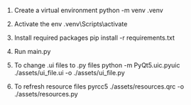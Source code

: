 1. Create a virtual environment
python -m venv .venv

2. Activate the env
.venv\Scripts\activate

3. Install required packages
pip install -r requirements.txt

4. Run main.py

5. To change .ui files to .py files
python -m PyQt5.uic.pyuic ./assets/ui_file.ui -o ./assets/ui_file.py

6. To refresh resource files
pyrcc5 ./assets/resources.qrc -o ./assets/resources.py
